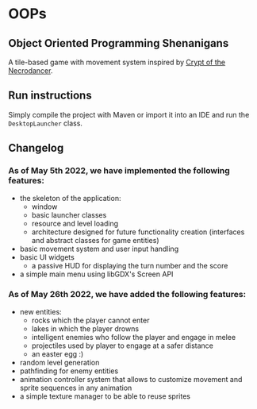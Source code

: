 # OOPs

## Object Oriented Programming Shenanigans

A tile-based game with movement system
inspired by [Crypt of the Necrodancer](https://youtu.be/u_avgU1u6yM).

## Run instructions

Simply compile the project with Maven or import it into an IDE and run
the `DesktopLauncher` class.

## Changelog

### As of May 5th 2022, we have implemented the following features:

* the skeleton of the application:
  - window
  - basic launcher classes
  - resource and level loading
  - architecture designed for future functionality creation (interfaces and abstract classes for game entities)
* basic movement system and user input handling
* basic UI widgets
  - a passive HUD for displaying the turn number and the score
* a simple main menu using libGDX's Screen API

### As of May 26th 2022, we have added the following features:

* new entities:
  - rocks which the player cannot enter
  - lakes in which the player drowns
  - intelligent enemies who follow the player and engage in melee
  - projectiles used by player to engage at a safer distance
  - an easter egg :)
* random level generation
* pathfinding for enemy entities
* animation controller system that allows to customize movement and sprite sequences in any animation
* a simple texture manager to be able to reuse sprites
